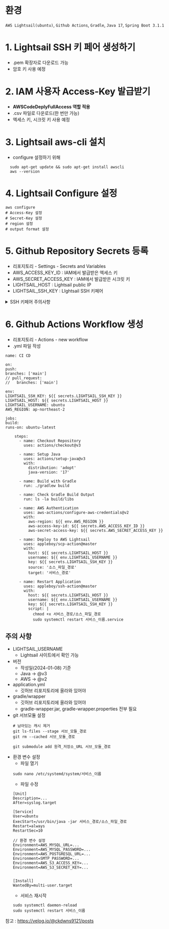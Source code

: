 # 환경

`AWS Lightsail(ubuntu)`, `Github Actions`, `Gradle`, `Java 17`, `Spring Boot 3.1.1`   

# 1. Lightsail SSH 키 페어 생성하기

- .pem 확장자로 다운로드 가능
- 암호 키 사용 예정

# 2. IAM 사용자 Access-Key 발급받기

- **AWSCodeDeplyFullAccess 역할 적용**
- .csv 파일로 다운로드(한 번만 가능)
- 엑세스 키, 시크릿 키 사용 예정

# 3. Lightsail aws-cli 설치
- configure 설정하기 위해  
```
  sudo apt-get update && sudo apt-get install awscli
  aws --version
```

# 4. Lightsail Configure 설정
```
aws configure
# Access-Key 설정
# Secret-Key 설정
# region 설정
# output format 설정
```

# 5. Github Repository Secrets 등록

- 리포지토리 - Settings - Secrets and Variables
- AWS_ACCESS_KEY_ID : IAM에서 발급받은 엑세스 키
- AWS_SECRET_ACCESS_KEY : IAM에서 발급받은 시크릿 키
- LIGHTSAIL_HOST : Lightsail public IP
- LIGHTSAIL_SSH_KEY : LIghtsail SSH 키페어  
<details>
<summary>SSH 키페어 주의사항</summary>
<div markdown="1">
1.  맥에서는 터미널 `open -e 경로/xxx.pem` 형태로 오픈 가능<br>
2. --BEGIN RSA PRIVATE KEY--—와 --END RSA PRIVATE KEY-—도 포함해야
</div>
</details>


# 6. Github Actions Workflow 생성

- 리포지토리 - Actions - new workflow
- .yml 파일 작성
```
name: CI CD

on:
push:
branches: ['main']
// pull_request:
//   branches: ['main']

env:
LIGHTSAIL_SSH_KEY: ${{ secrets.LIGHTSAIL_SSH_KEY }}
LIGHTSAIL_HOST: ${{ secrets.LIGHTSAIL_HOST }}
LIGHTSAIL_USERNAME: ubuntu
AWS_REGION: ap-northeast-2

jobs:
build:
runs-on: ubuntu-latest

    steps:
      - name: Checkout Repository
        uses: actions/checkout@v3

      - name: Setup Java
        uses: actions/setup-java@v3
        with:
          distribution: 'adopt'
          java-version: '17'

      - name: Build with Gradle
        run: ./gradlew build

      - name: Check Gradle Build Output
        run: ls -la build/libs

      - name: AWS Authentication
        uses: aws-actions/configure-aws-credentials@v2
        with:
          aws-region: ${{ env.AWS_REGION }}
          aws-access-key-id: ${{ secrets.AWS_ACCESS_KEY_ID }}
          aws-secret-access-key: ${{ secrets.AWS_SECRET_ACCESS_KEY }}

      - name: Deploy to AWS Lightsail
        uses: appleboy/scp-action@master
        with:
          host: ${{ secrets.LIGHTSAIL_HOST }}
          username: ${{ env.LIGHTSAIL_USERNAME }}
          key: ${{ secrets.LIGHTSAIL_SSH_KEY }}
          source: '소스_파일_경로'
          target: '서비스_경로'

      - name: Restart Application
        uses: appleboy/ssh-action@master
        with:
          host: ${{ secrets.LIGHTSAIL_HOST }}
          username: ${{ env.LIGHTSAIL_USERNAME }}
          key: ${{ secrets.LIGHTSAIL_SSH_KEY }}
          script: |
            chmod +x 서비스_경로/소스_파일_경로
            sudo systemctl restart 서비스_이름.service
```

## 주의 사항
- LIGHTSAIL_USERNAME
    - Lightsail 사이트에서 확인 가능
- 버전
    - 작성일(2024-01-08) 기준
    - Java → @v3
    - AWS → @v2
- application.yml
    - 깃허브 리포지토리에 올라와 있어야
- gradle/wrapper
    - 깃허브 리포지토리에 올라와 있어야
    - gradle-wrapper.jar, gradle-wrapper.properties 전부 필요
- git 서브모듈 설정
  ```
  # 남아있는 캐시 제거
  git ls-files --stage 서브_모듈_경로
  git rm --cached 서브_모듈_경로
  
  git submodule add 원격_저장소_URL 서브_모듈_경로
  ```
- 환경 변수 설정
  - 파일 열기
  ```
  sudo nano /etc/systemd/system/서비스_이름
  ```
  - 파일 수정
  ```
  [Unit]
  Description=...
  After=syslog.target
  
  [Service]
  User=ubuntu
  ExecStart=/usr/bin/java -jar 서비스_경로/소스_파일_경로
  Restart=always
  RestartSec=10
  
  // 환경 변수 설정
  Environment=AWS_MYSQL_URL=...
  Environment=AWS_MYSQL_PASSWORD=...
  Environment=AWS_POSTGRESQL_URL=...
  Environment=SMTP_PASSWORD=...
  Environment=AWS_S3_ACCESS_KEY=...
  Environment=AWS_S3_SECRET_KEY=...
  
  
  [Install]
  WantedBy=multi-user.target
  ```
  - 서비스 재시작
  ```
  sudo systemctl daemon-reload
  sudo systemctl restart 서비스_이름
  ```
  
참고 : https://velog.io/@ckdwns9121/posts
